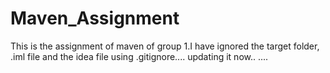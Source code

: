 # Maven_Assignment
This is the assignment of maven of group 1.I have ignored the target folder, .iml file and the idea file using .gitignore....
updating it now..
....
